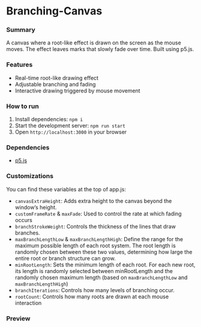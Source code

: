 # Branching-Canvas

### Summary
A canvas where a root-like effect is drawn on the screen as the mouse moves. The effect leaves marks that slowly fade over time. Built using p5.js.

### Features
- Real-time root-like drawing effect
- Adjustable branching and fading
- Interactive drawing triggered by mouse movement

### How to run
1. Install dependencies: `npm i`
2. Start the development server: `npm run start`
3. Open `http://localhost:3000` in your browser

### Dependencies
- [p5.js](https://p5js.org/)

### Customizations
You can find these variables at the top of app.js:
- `canvasExtraHeight`: Adds extra height to the canvas beyond the window’s height.
- `customFrameRate` & `maxFade`: Used to control the rate at which fading occurs
-  `branchStrokeWeight`: Controls the thickness of the lines that draw branches.
-  `maxBranchLengthLow` & `maxBranchLengthHigh`: Define the range for the maximum possible length of each root system. The root length is randomly chosen between these two values, determining how large the entire root or branch structure can grow.
- `minRootLength`: Sets the minimum length of each root. For each new root, its length is randomly selected between minRootLength and the randomly chosen maximum length (based on `maxBranchLengthLow` and `maxBranchLengthHigh`)
- `branchIterations`: Controls how many levels of branching occur.
- `rootCount`: Controls how many roots are drawn at each mouse interaction

### Preview
